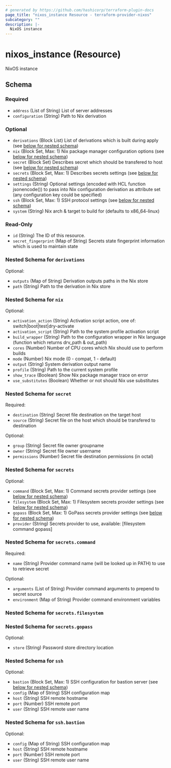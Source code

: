 ```yaml
---
# generated by https://github.com/hashicorp/terraform-plugin-docs
page_title: "nixos_instance Resource - terraform-provider-nixos"
subcategory: ""
description: |-
  NixOS instance
---
```


# nixos_instance (Resource)

NixOS instance



<!-- schema generated by tfplugindocs -->
## Schema

### Required

- `address` (List of String) List of server addresses
- `configuration` (String) Path to Nix derivation

### Optional

- `derivations` (Block List) List of derivations which is built during apply (see [below for nested schema](#nestedblock--derivations))
- `nix` (Block Set, Max: 1) Nix package manager configuration options (see [below for nested schema](#nestedblock--nix))
- `secret` (Block Set) Describes secret which should be transfered to host (see [below for nested schema](#nestedblock--secret))
- `secrets` (Block Set, Max: 1) Describes secrets settings (see [below for nested schema](#nestedblock--secrets))
- `settings` (String) Optional settings (encoded with HCL function jsonencode()) to pass into Nix configuration derivation as attribute set (any configuration key could be specified)
- `ssh` (Block Set, Max: 1) SSH protocol settings (see [below for nested schema](#nestedblock--ssh))
- `system` (String) Nix arch & target to build for (defaults to x86_64-linux)

### Read-Only

- `id` (String) The ID of this resource.
- `secret_fingerprint` (Map of String) Secrets state fingerprint information which is used to maintain state

<a id="nestedblock--derivations"></a>
### Nested Schema for `derivations`

Optional:

- `outputs` (Map of String) Derivation outputs paths in the Nix store
- `path` (String) Path to the derivation in Nix store


<a id="nestedblock--nix"></a>
### Nested Schema for `nix`

Optional:

- `activation_action` (String) Activation script action, one of: switch|boot|test|dry-activate
- `activation_script` (String) Path to the system profile activation script
- `build_wrapper` (String) Path to the configuration wrapper in Nix language (function which returns drv_path & out_path)
- `cores` (Number) Number of CPU cores  which Nix should use to perform builds
- `mode` (Number) Nix mode (0 - compat, 1 - default)
- `output` (String) System derivation output name
- `profile` (String) Path to the current system profile
- `show_trace` (Boolean) Show Nix package manager trace on error
- `use_substitutes` (Boolean) Whether or not should Nix use substitutes


<a id="nestedblock--secret"></a>
### Nested Schema for `secret`

Required:

- `destination` (String) Secret file destination on the target host
- `source` (String) Secret file on the host which should be transfered to destination

Optional:

- `group` (String) Secret file owner groupname
- `owner` (String) Secret file owner username
- `permissions` (Number) Secret file destination permissions (in octal)


<a id="nestedblock--secrets"></a>
### Nested Schema for `secrets`

Optional:

- `command` (Block Set, Max: 1) Command secrets provider settings (see [below for nested schema](#nestedblock--secrets--command))
- `filesystem` (Block Set, Max: 1) Filesystem secrets provider settings (see [below for nested schema](#nestedblock--secrets--filesystem))
- `gopass` (Block Set, Max: 1) GoPass secrets provider settings (see [below for nested schema](#nestedblock--secrets--gopass))
- `provider` (String) Secrets provider to use, available: [filesystem command gopass]

<a id="nestedblock--secrets--command"></a>
### Nested Schema for `secrets.command`

Required:

- `name` (String) Provider command name (will be looked up in PATH) to use to retrieve secret

Optional:

- `arguments` (List of String) Provider command arguments to prepend to secret source
- `environment` (Map of String) Provider command environment variables


<a id="nestedblock--secrets--filesystem"></a>
### Nested Schema for `secrets.filesystem`


<a id="nestedblock--secrets--gopass"></a>
### Nested Schema for `secrets.gopass`

Optional:

- `store` (String) Password store directory location



<a id="nestedblock--ssh"></a>
### Nested Schema for `ssh`

Optional:

- `bastion` (Block Set, Max: 1) SSH configuration for bastion server (see [below for nested schema](#nestedblock--ssh--bastion))
- `config` (Map of String) SSH configuration map
- `host` (String) SSH remote hostname
- `port` (Number) SSH remote port
- `user` (String) SSH remote user name

<a id="nestedblock--ssh--bastion"></a>
### Nested Schema for `ssh.bastion`

Optional:

- `config` (Map of String) SSH configuration map
- `host` (String) SSH remote hostname
- `port` (Number) SSH remote port
- `user` (String) SSH remote user name


